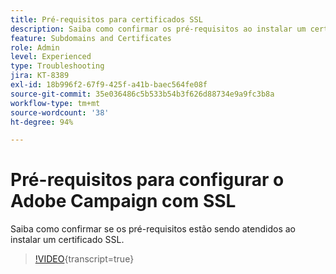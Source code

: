 ```yaml
---
title: Pré-requisitos para certificados SSL
description: Saiba como confirmar os pré-requisitos ao instalar um certificado SSL.
feature: Subdomains and Certificates
role: Admin
level: Experienced
type: Troubleshooting
jira: KT-8389
exl-id: 18b996f2-67f9-425f-a41b-baec564fe08f
source-git-commit: 35e036486c5b533b54b3f626d88734e9a9fc3b8a
workflow-type: tm+mt
source-wordcount: '38'
ht-degree: 94%

---
```


# Pré-requisitos para configurar o Adobe Campaign com SSL

Saiba como confirmar se os pré-requisitos estão sendo atendidos ao instalar um certificado SSL.

>[!VIDEO](https://video.tv.adobe.com/v/335894?quality=12&learn=on){transcript=true}
